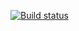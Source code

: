 
[![Build status](https://ci.appveyor.com/api/projects/status/u998kv8l9kek92mw?svg=true)](https://ci.appveyor.com/project/ian25gts/api1)
